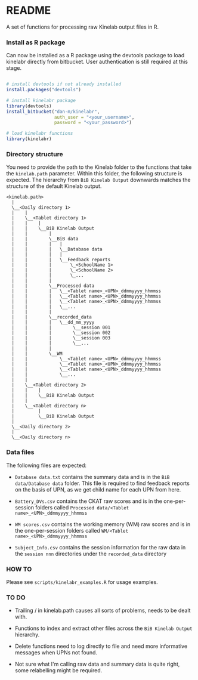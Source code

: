 # README #

A set of functions for processing raw Kinelab output files in R.

### Install as R package ###

Can now be installed as a R package using the devtools package to load kinelabr directly from bitbucket. User authentication is still required at this stage.

```R

# install devtools if not already installed
install.packages("devtools")

# install kinelabr package
library(devtools)
install_bitbucket("dan-m/kinelabr", 
                  auth_user = "<your_username>", 
                  password = "<your_password>")

# load kinelabr functions
library(kinelabr)

```

### Directory structure ###

You need to provide the path to the Kinelab folder to the functions that take the `kinelab.path` parameter. Within this folder, the following structure is expected. The hierarchy from `BiB Kinelab Output` downwards matches the structure of the default Kinelab output.


```
<kinelab.path>
  |
  \__<Daily directory 1>
  |    |
  |    \__<Tablet directory 1>
  |    |    |
  |    |    \__BiB Kinelab Output
  |    |        |
  |    |        \__BiB data
  |    |        |   |
  |    |        |   \__Database data
  |    |        |   |
  |    |        |   \__Feedback reports
  |    |        |       \_<SchoolName 1>
  |    |        |       \_<SchoolName 2>
  |    |        |       \_...
  |    |        | 
  |    |        \__Processed data
  |    |        |   \__<Tablet name>_<UPN>_ddmmyyyy_hhmmss
  |    |        |   \__<Tablet name>_<UPN>_ddmmyyyy_hhmmss
  |    |        |   \__<Tablet name>_<UPN>_ddmmyyyy_hhmmss
  |    |        |   \__...
  |    |        |
  |    |        \__recorded_data
  |    |        |   \__dd_mm_yyyy
  |    |        |        \__session 001
  |    |        |        \__session 002
  |    |        |        \__session 003
  |    |        |        \__...
  |    |        |
  |    |        \__WM
  |    |            \__<Tablet name>_<UPN>_ddmmyyyy_hhmmss
  |    |            \__<Tablet name>_<UPN>_ddmmyyyy_hhmmss
  |    |            \__<Tablet name>_<UPN>_ddmmyyyy_hhmmss
  |    |            \__...
  |    |
  |    \__<Tablet directory 2>
  |    |    |
  |    |    \__BiB Kinelab Output
  |    |
  |    \__<Tablet directory n>
  |         |
  |         \__BiB Kinelab Output
  |           
  \__<Daily directory 2>
  |
  \__<Daily directory n>
```

### Data files ###

The following files are expected:

* `Database data.txt` contains the summary data and is in the `BiB data/Database data` folder. This file is required to find feedback reports on the basis of UPN, as we get child name for each UPN from here.

* `Battery_DVs.csv` contains the CKAT raw scores and is in the one-per-session folders called `Processed data/<Tablet name>_<UPN>_ddmmyyyy_hhmmss`

* `WM scores.csv` contains the working memory (WM) raw scores and is in the one-per-session folders called `WM/<Tablet name>_<UPN>_ddmmyyyy_hhmmss`

* `Subject_Info.csv` contains the session information for the raw data in the `session nnn` directories under the `recorded_data` directory

### HOW TO ###

Please see `scripts/kinelabr_examples.R` for usage examples.

### TO DO ###

* Trailing / in kinelab.path causes all sorts of problems, needs to be dealt with.

* Functions to index and extract other files across the `BiB Kinelab Output` hierarchy.

* Delete functions need to log directly to file and need more informative messages when UPNs not found.

* Not sure what I'm calling raw data and summary data is quite right, some relabelling might be required.